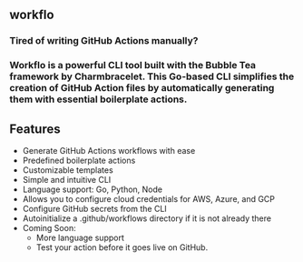 ## workflo
### Tired of writing GitHub Actions manually?

### Workflo is a powerful CLI tool built with the Bubble Tea framework by Charmbracelet. This Go-based CLI simplifies the creation of GitHub Action files by automatically generating them with essential boilerplate actions.

## Features

- Generate GitHub Actions workflows with ease
- Predefined boilerplate actions
- Customizable templates
- Simple and intuitive CLI
- Language support: Go, Python, Node
- Allows you to configure cloud credentials for AWS, Azure, and GCP
- Configure GitHub secrets from the CLI
- Autoinitialize a .github/workflows directory if it is not already there
- Coming Soon:
    - More language support
    - Test your action before it goes live on GitHub.
